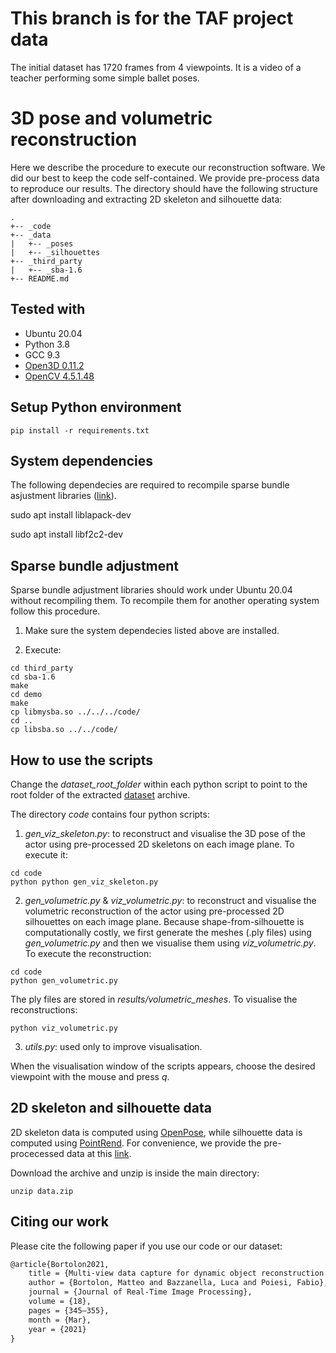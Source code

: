 # This branch is for the TAF project data

The initial dataset has 1720 frames from 4 viewpoints. It is a video of a teacher performing some simple ballet poses.

# 3D pose and volumetric reconstruction

Here we describe the procedure to execute our reconstruction software.
We did our best to keep the code self-contained.
We provide pre-process data to reproduce our results.
The directory should have the following structure after downloading and extracting 2D skeleton and silhouette data:

    .
    +-- _code
    +-- _data
    |   +-- _poses
    |   +-- _silhouettes
    +-- _third_party
    |   +-- _sba-1.6
    +-- README.md

## Tested with

- Ubuntu 20.04
- Python 3.8
- GCC 9.3
- [Open3D 0.11.2](http://www.open3d.org/docs/release/index.html)
- [OpenCV 4.5.1.48](https://opencv.org/releases/)

## Setup Python environment

```
pip install -r requirements.txt
```

## System dependencies

The following dependecies are required to recompile sparse bundle asjustment libraries ([link](http://users.ics.forth.gr/~lourakis/sba/)).

sudo apt install liblapack-dev

sudo apt install libf2c2-dev


## Sparse bundle adjustment

Sparse bundle adjustment libraries should work under Ubuntu 20.04 without recompiling them.
To recompile them for another operating system follow this procedure.

1) Make sure the system dependecies listed above are installed.

2) Execute:

```
cd third_party
cd sba-1.6
make
cd demo
make
cp libmysba.so ../../../code/
cd ..
cp libsba.so ../../code/

```

## How to use the scripts

Change the *dataset_root_folder* within each python script to point to the root folder of the extracted [dataset](https://drive.google.com/file/d/1AvkGph7TXxsxoqQXEVZErHHllutC4Ncc/view?usp=sharing) archive.

The directory *code* contains four python scripts:

1) *gen_viz_skeleton.py*: to reconstruct and visualise the 3D pose of the actor using pre-processed 2D skeletons on each image plane. To execute it:

```
cd code
python python gen_viz_skeleton.py
```

2) *gen_volumetric.py* & *viz_volumetric.py*: to reconstruct and visualise the volumetric reconstruction of the actor using pre-processed 2D silhouettes on each image plane.
Because shape-from-silhouette is computationally costly, we first generate the meshes (.ply files) using *gen_volumetric.py* and then we visualise them using *viz_volumetric.py*. To execute the reconstruction:

```
cd code
python gen_volumetric.py
```

The ply files are stored in *results/volumetric_meshes*. To visualise the reconstructions:

```
python viz_volumetric.py
```

3) *utils.py*: used only to improve visualisation.

When the visualisation window of the scripts appears, choose the desired viewpoint with the mouse and press *q*.


## 2D skeleton and silhouette data

2D skeleton data is computed using [OpenPose](https://github.com/CMU-Perceptual-Computing-Lab/openpose), while silhouette data is computed using [PointRend](https://github.com/facebookresearch/detectron2/tree/master/projects/PointRend).
For convenience, we provide the pre-procecessed data at this [link](https://drive.google.com/file/d/1NwX-x-ZaskilKmQgtiimrv0-EKSXcfVj/view?usp=sharing).

Download the archive and unzip is inside the main directory:

```
unzip data.zip
```

## Citing our work

Please cite the following paper if you use our code or our dataset:

```latex
@article{Bortolon2021,
    title = {Multi-view data capture for dynamic object reconstruction using handheld augmented reality mobiles},
    author = {Bortolon, Matteo and Bazzanella, Luca and Poiesi, Fabio},
    journal = {Journal of Real-Time Image Processing},
    volume = {18},
    pages = {345–355},
    month = {Mar},
    year = {2021}
}
```





